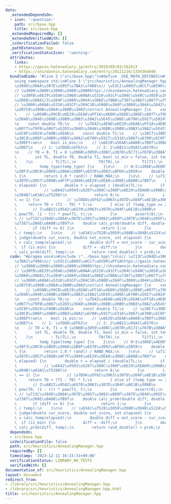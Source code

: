 ```yaml
---
data:
  _extendedDependsOn:
  - icon: ':question:'
    path: src/base.hpp
    title: src/base.hpp
  _extendedRequiredBy: []
  _extendedVerifiedWith: []
  _isVerificationFailed: false
  _pathExtension: hpp
  _verificationStatusIcon: ':warning:'
  attributes:
    links:
    - https://gasin.hatenadiary.jp/entry/2019/09/03/162613
    - https://shindannin.hatenadiary.com/entry/20121224/1356364040
  bundledCode: "#line 2 \"src/base.hpp\"\n#define _USE_MATH_DEFINES\n#include <bits/stdc++.h>\n\
    using namespace std;\n#line 3 \"src/heuristics/AnnealingManager.hpp\"\n\n// \u713C\
    \u304D\u306A\u307E\u3057\u7BA1\u7406\n// \u53C2\u8003\u8CC7\u6599\uFF1Ahttps://gasin.hatenadiary.jp/entry/2019/09/03/162613\n\
    // \u3000\u3000\u3000\u3000\u3000https://shindannin.hatenadiary.com/entry/20121224/1356364040\n\
    // \u30FB\u6E29\u5EA6\u3068\u60AA\u5316\u91CF\u304C\u540C\u3058\u304F\u3089\u3044\
    \u3060\u30681/3\u304F\u3089\u3044\u306E\u78BA\u7387\u3067\u9077\u79FB\u3001\n\
    // \u3000\u60AA\u5316\u91CF\u304C10\u500D\u304F\u3089\u3044\u3042\u308B\u3068\u307B\
    \u307C0\u306B\u306A\u308B\u3002\nstruct AnnealingManager {\n    const int TL;\n\
    \    // \u958B\u59CB\u6E29\u5EA6\uFF1A\u4E00\u56DE\u306E\u9077\u79FB\u3067\u52D5\
    \u304D\u3046\u308B\u30B9\u30B3\u30A2\u5E45\u306E\u6700\u5927\u5024\u7A0B\u5EA6\
    \n    const double T0;\n    // \u7D42\u4E86\u6E29\u5EA6\uFF1A\u4E00\u56DE\u306E\
    \u9077\u79FB\u3067\u52D5\u304D\u3046\u308B\u30B9\u30B3\u30A2\u5E45\u306E\u6700\
    \u5C0F\u5024\u7A0B\u5EA6\n    const double T1;\n    // \u30C7\u30D5\u30A9\u30EB\
    \u30C8\u306F\u30B9\u30B3\u30A2\u6700\u5927\u5316\u3067\u6700\u5C0F\u5316\u6642\
    \u306Ftrue\n    bool is_min;\n    // \u6E29\u5EA6\u8A08\u7B97\u306E\u30BF\u30A4\
    \u30D7\n    // 1: \u7DDA\u5F62\n    // 2: 2\u6B21\u95A2\u6570\n    int temp_type;\n\
    \n    // T0 = 0, T1 = 0 \u306B\u3059\u308C\u3070\u5C71\u767B\u308A\n    AnnealingManager(\n\
    \        int TL, double T0, double T1, bool is_min = false, int temp_type = 1\n\
    \    )\n        : TL(TL),\n          T0(T0),\n          T1(T1),\n          is_min(is_min),\n\
    \          temp_type(temp_type) {\n    }\n\n    // 0~1\u306E\u4E00\u69D8\u30E9\
    \u30F3\u30C0\u30E0\u306A\u5B9F\u6570\u3092\u8FD4\u3059\n    double rand_double()\
    \ {\n        return 1.0 * rand() / RAND_MAX;\n    }\n\n    // \u713C\u304D\u306A\
    \u307E\u3057\u306B\u4F7F\u3046\u6E29\u5EA6\u306E\u8A08\u7B97\n    double calc_temp(int\
    \ elapsed) {\n        double t = elapsed / (double)TL;\n        if (t > 1) {\n\
    \            // \u6642\u9593\u5207\u308C\u306F\u6E29\u5EA60\u306B\u3057\u3068\u304F\
    \u304B(\u63A1\u75280)\n            return 0;\n        }\n        if (temp_type\
    \ == 1) {\n            // \u7DDA\u5F62\u3063\u307D\u304F\u6E1B\u308B\n       \
    \     return T0 + (T1 - T0) * t;\n        } else if (temp_type == 2) {\n     \
    \       // 2\u6B21\u95A2\u6570\u3063\u307D\u304F\u6E1B\u308B\n            return\
    \ pow(T0, (1 - t)) * pow(T1, t);\n        }\n        assert(0);\n    }\n\n   \
    \ // \u713C\u304D\u306A\u307E\u3057\u3092\u8E0F\u307E\u3048\u305F\u63A1\u7528\u78BA\
    \u7387\u306E\u8A08\u7B97\n    double calc_prob(double diff, double temp) {\n \
    \       if (diff >= 0) {\n            return 1;\n        }\n        return exp(diff\
    \ / temp);\n    }\n\n    // \u63A1\u7528\u3059\u308B\u304B\u5224\u5B9A\n    bool\
    \ judge(double cur_score, double nxt_score, int elapsed) {\n        double temp\
    \ = calc_temp(elapsed);\n        double diff = nxt_score - cur_score;\n      \
    \  if (is_min) {\n            diff = -diff;\n        }\n        double prob =\
    \ calc_prob(diff, temp);\n        return rand_double() < prob;\n    }\n};\n"
  code: "#pragma once\n#include \"../base.hpp\"\n\n// \u713C\u304D\u306A\u307E\u3057\
    \u7BA1\u7406\n// \u53C2\u8003\u8CC7\u6599\uFF1Ahttps://gasin.hatenadiary.jp/entry/2019/09/03/162613\n\
    // \u3000\u3000\u3000\u3000\u3000https://shindannin.hatenadiary.com/entry/20121224/1356364040\n\
    // \u30FB\u6E29\u5EA6\u3068\u60AA\u5316\u91CF\u304C\u540C\u3058\u304F\u3089\u3044\
    \u3060\u30681/3\u304F\u3089\u3044\u306E\u78BA\u7387\u3067\u9077\u79FB\u3001\n\
    // \u3000\u60AA\u5316\u91CF\u304C10\u500D\u304F\u3089\u3044\u3042\u308B\u3068\u307B\
    \u307C0\u306B\u306A\u308B\u3002\nstruct AnnealingManager {\n    const int TL;\n\
    \    // \u958B\u59CB\u6E29\u5EA6\uFF1A\u4E00\u56DE\u306E\u9077\u79FB\u3067\u52D5\
    \u304D\u3046\u308B\u30B9\u30B3\u30A2\u5E45\u306E\u6700\u5927\u5024\u7A0B\u5EA6\
    \n    const double T0;\n    // \u7D42\u4E86\u6E29\u5EA6\uFF1A\u4E00\u56DE\u306E\
    \u9077\u79FB\u3067\u52D5\u304D\u3046\u308B\u30B9\u30B3\u30A2\u5E45\u306E\u6700\
    \u5C0F\u5024\u7A0B\u5EA6\n    const double T1;\n    // \u30C7\u30D5\u30A9\u30EB\
    \u30C8\u306F\u30B9\u30B3\u30A2\u6700\u5927\u5316\u3067\u6700\u5C0F\u5316\u6642\
    \u306Ftrue\n    bool is_min;\n    // \u6E29\u5EA6\u8A08\u7B97\u306E\u30BF\u30A4\
    \u30D7\n    // 1: \u7DDA\u5F62\n    // 2: 2\u6B21\u95A2\u6570\n    int temp_type;\n\
    \n    // T0 = 0, T1 = 0 \u306B\u3059\u308C\u3070\u5C71\u767B\u308A\n    AnnealingManager(\n\
    \        int TL, double T0, double T1, bool is_min = false, int temp_type = 1\n\
    \    )\n        : TL(TL),\n          T0(T0),\n          T1(T1),\n          is_min(is_min),\n\
    \          temp_type(temp_type) {\n    }\n\n    // 0~1\u306E\u4E00\u69D8\u30E9\
    \u30F3\u30C0\u30E0\u306A\u5B9F\u6570\u3092\u8FD4\u3059\n    double rand_double()\
    \ {\n        return 1.0 * rand() / RAND_MAX;\n    }\n\n    // \u713C\u304D\u306A\
    \u307E\u3057\u306B\u4F7F\u3046\u6E29\u5EA6\u306E\u8A08\u7B97\n    double calc_temp(int\
    \ elapsed) {\n        double t = elapsed / (double)TL;\n        if (t > 1) {\n\
    \            // \u6642\u9593\u5207\u308C\u306F\u6E29\u5EA60\u306B\u3057\u3068\u304F\
    \u304B(\u63A1\u75280)\n            return 0;\n        }\n        if (temp_type\
    \ == 1) {\n            // \u7DDA\u5F62\u3063\u307D\u304F\u6E1B\u308B\n       \
    \     return T0 + (T1 - T0) * t;\n        } else if (temp_type == 2) {\n     \
    \       // 2\u6B21\u95A2\u6570\u3063\u307D\u304F\u6E1B\u308B\n            return\
    \ pow(T0, (1 - t)) * pow(T1, t);\n        }\n        assert(0);\n    }\n\n   \
    \ // \u713C\u304D\u306A\u307E\u3057\u3092\u8E0F\u307E\u3048\u305F\u63A1\u7528\u78BA\
    \u7387\u306E\u8A08\u7B97\n    double calc_prob(double diff, double temp) {\n \
    \       if (diff >= 0) {\n            return 1;\n        }\n        return exp(diff\
    \ / temp);\n    }\n\n    // \u63A1\u7528\u3059\u308B\u304B\u5224\u5B9A\n    bool\
    \ judge(double cur_score, double nxt_score, int elapsed) {\n        double temp\
    \ = calc_temp(elapsed);\n        double diff = nxt_score - cur_score;\n      \
    \  if (is_min) {\n            diff = -diff;\n        }\n        double prob =\
    \ calc_prob(diff, temp);\n        return rand_double() < prob;\n    }\n};\n"
  dependsOn:
  - src/base.hpp
  isVerificationFile: false
  path: src/heuristics/AnnealingManager.hpp
  requiredBy: []
  timestamp: '2023-12-11 16:15:31+09:00'
  verificationStatus: LIBRARY_NO_TESTS
  verifiedWith: []
documentation_of: src/heuristics/AnnealingManager.hpp
layout: document
redirect_from:
- /library/src/heuristics/AnnealingManager.hpp
- /library/src/heuristics/AnnealingManager.hpp.html
title: src/heuristics/AnnealingManager.hpp
---
```

